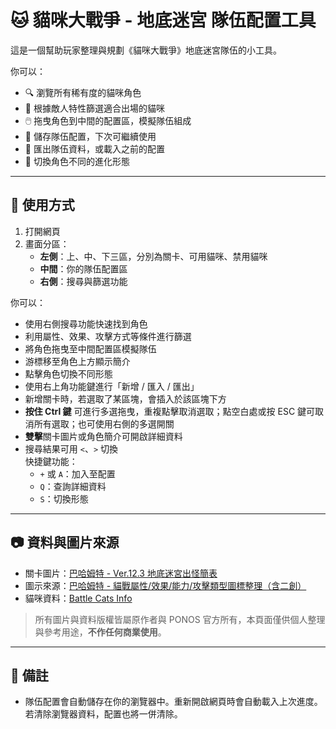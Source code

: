 # 🐱 貓咪大戰爭 - 地底迷宮 隊伍配置工具

這是一個幫助玩家整理與規劃《貓咪大戰爭》地底迷宮隊伍的小工具。

你可以：
- 🔍 瀏覽所有稀有度的貓咪角色
- 🎯 根據敵人特性篩選適合出場的貓咪
- 🖱️ 拖曳角色到中間的配置區，模擬隊伍組成
- 💾 儲存隊伍配置，下次可繼續使用
- 🔄 匯出隊伍資料，或載入之前的配置
- 🔁 切換角色不同的進化形態

---

## 🚀 使用方式

1. 打開網頁
2. 畫面分區：
   - **左側**：上、中、下三區，分別為關卡、可用貓咪、禁用貓咪
   - **中間**：你的隊伍配置區
   - **右側**：搜尋與篩選功能

你可以：
- 使用右側搜尋功能快速找到角色
- 利用屬性、效果、攻擊方式等條件進行篩選
- 將角色拖曳至中間配置區模擬隊伍
- 游標移至角色上方顯示簡介
- 點擊角色切換不同形態
- 使用右上角功能鍵進行「新增 / 匯入 / 匯出」
- 新增關卡時，若選取了某區塊，會插入於該區塊下方
- **按住 Ctrl 鍵** 可進行多選拖曳，重複點擊取消選取；點空白處或按 ESC 鍵可取消所有選取；也可使用右側的多選開關
- **雙擊**關卡圖片或角色簡介可開啟詳細資料
- 搜尋結果可用 `<`、`>` 切換  
  快捷鍵功能：
  - `+` 或 `A`：加入至配置
  - `Q`：查詢詳細資料
  - `S`：切換形態

---

## 📷 資料與圖片來源

- 關卡圖片：[巴哈姆特 - Ver.12.3 地底迷宮出怪簡表](https://forum.gamer.com.tw/C.php?bsn=23772&snA=19942)
- 圖示來源：[巴哈姆特 - 貓戰屬性/效果/能力/攻擊類型圖標整理（含二創）](https://forum.gamer.com.tw/C.php?bsn=23772&snA=19663)
- 貓咪資料：[Battle Cats Info](https://battlecatsinfo.github.io/)

> 所有圖片與資料版權皆屬原作者與 PONOS 官方所有，本頁面僅供個人整理與參考用途，**不作任何商業使用**。

---

## 📌 備註

- 隊伍配置會自動儲存在你的瀏覽器中。重新開啟網頁時會自動載入上次進度。  
  若清除瀏覽器資料，配置也將一併清除。
